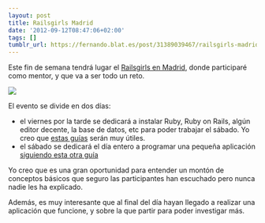 ```yaml
---
layout: post
title: Railsgirls Madrid
date: '2012-09-12T08:47:06+02:00'
tags: []
tumblr_url: https://fernando.blat.es/post/31389039467/railsgirls-madrid
---
```

Este fin de semana tendrá lugar el [Railsgirls en Madrid](http://railsgirlsmadrid.tumblr.com/), donde participaré como mentor, y que va a ser todo un reto.

![](http://static.tumblr.com/u68ncci/m9ym93zig/f0yfw7pagqd5a97agm4b.png)

El evento se divide en dos días:

- el viernes por la tarde se dedicará a instalar Ruby, Ruby on Rails, algún editor decente, la base de datos, etc para poder trabajar el sábado. Yo creo que [estas guías](http://guides.railsgirls.com/install/) serán muy útiles.
- el sábado se dedicará el día entero a programar una pequeña aplicación [siguiendo esta otra guía](http://guides.railsgirls.com/app/)

Yo creo que es una gran oportunidad para entender un montón de conceptos básicos que seguro las participantes han escuchado pero nunca nadie les ha explicado.

Además, es muy interesante que al final del día hayan llegado a realizar una aplicación que funcione, y sobre la que partir para poder investigar más.
